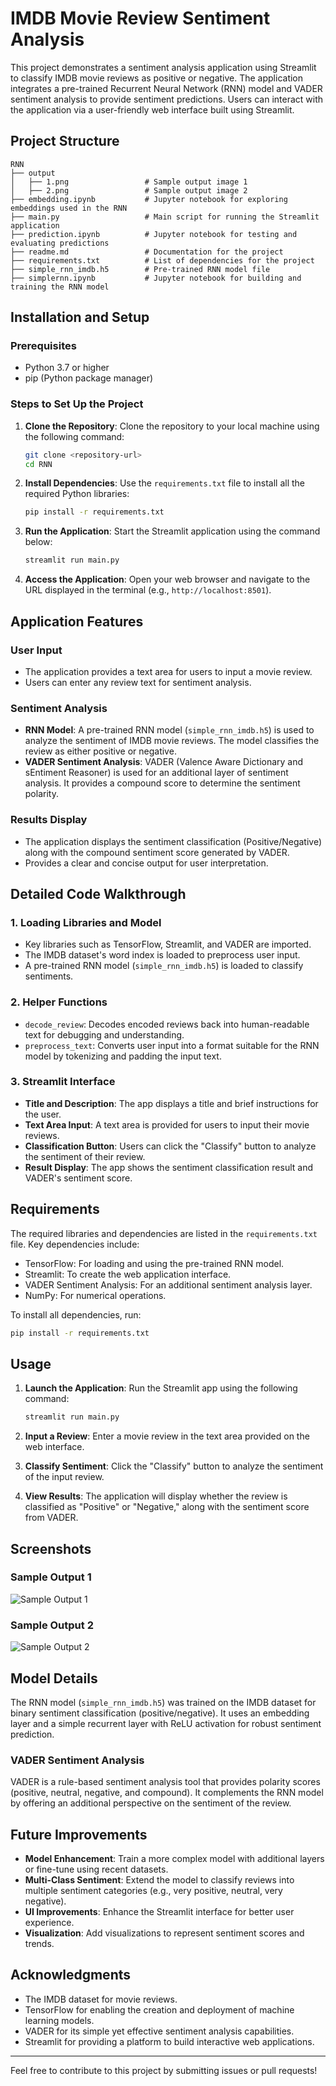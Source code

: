 # IMDB Movie Review Sentiment Analysis

This project demonstrates a sentiment analysis application using Streamlit to classify IMDB movie reviews as positive or negative. The application integrates a pre-trained Recurrent Neural Network (RNN) model and VADER sentiment analysis to provide sentiment predictions. Users can interact with the application via a user-friendly web interface built using Streamlit.

## Project Structure

```
RNN
├── output
│   ├── 1.png                 # Sample output image 1
│   ├── 2.png                 # Sample output image 2
├── embedding.ipynb           # Jupyter notebook for exploring embeddings used in the RNN
├── main.py                   # Main script for running the Streamlit application
├── prediction.ipynb          # Jupyter notebook for testing and evaluating predictions
├── readme.md                 # Documentation for the project
├── requirements.txt          # List of dependencies for the project
├── simple_rnn_imdb.h5        # Pre-trained RNN model file
├── simplernn.ipynb           # Jupyter notebook for building and training the RNN model
```

## Installation and Setup

### Prerequisites

- Python 3.7 or higher
- pip (Python package manager)

### Steps to Set Up the Project

1. **Clone the Repository**:
   Clone the repository to your local machine using the following command:
   ```bash
   git clone <repository-url>
   cd RNN
   ```

2. **Install Dependencies**:
   Use the `requirements.txt` file to install all the required Python libraries:
   ```bash
   pip install -r requirements.txt
   ```

3. **Run the Application**:
   Start the Streamlit application using the command below:
   ```bash
   streamlit run main.py
   ```

4. **Access the Application**:
   Open your web browser and navigate to the URL displayed in the terminal (e.g., `http://localhost:8501`).

## Application Features

### User Input
- The application provides a text area for users to input a movie review.
- Users can enter any review text for sentiment analysis.

### Sentiment Analysis
- **RNN Model**: A pre-trained RNN model (`simple_rnn_imdb.h5`) is used to analyze the sentiment of IMDB movie reviews. The model classifies the review as either positive or negative.
- **VADER Sentiment Analysis**: VADER (Valence Aware Dictionary and sEntiment Reasoner) is used for an additional layer of sentiment analysis. It provides a compound score to determine the sentiment polarity.

### Results Display
- The application displays the sentiment classification (Positive/Negative) along with the compound sentiment score generated by VADER.
- Provides a clear and concise output for user interpretation.

## Detailed Code Walkthrough

### 1. **Loading Libraries and Model**
- Key libraries such as TensorFlow, Streamlit, and VADER are imported.
- The IMDB dataset's word index is loaded to preprocess user input.
- A pre-trained RNN model (`simple_rnn_imdb.h5`) is loaded to classify sentiments.

### 2. **Helper Functions**
- `decode_review`: Decodes encoded reviews back into human-readable text for debugging and understanding.
- `preprocess_text`: Converts user input into a format suitable for the RNN model by tokenizing and padding the input text.

### 3. **Streamlit Interface**
- **Title and Description**: The app displays a title and brief instructions for the user.
- **Text Area Input**: A text area is provided for users to input their movie reviews.
- **Classification Button**: Users can click the "Classify" button to analyze the sentiment of their review.
- **Result Display**: The app shows the sentiment classification result and VADER's sentiment score.

## Requirements

The required libraries and dependencies are listed in the `requirements.txt` file. Key dependencies include:

- TensorFlow: For loading and using the pre-trained RNN model.
- Streamlit: To create the web application interface.
- VADER Sentiment Analysis: For an additional sentiment analysis layer.
- NumPy: For numerical operations.

To install all dependencies, run:
```bash
pip install -r requirements.txt
```

## Usage

1. **Launch the Application**:
   Run the Streamlit app using the following command:
   ```bash
   streamlit run main.py
   ```

2. **Input a Review**:
   Enter a movie review in the text area provided on the web interface.

3. **Classify Sentiment**:
   Click the "Classify" button to analyze the sentiment of the input review.

4. **View Results**:
   The application will display whether the review is classified as "Positive" or "Negative," along with the sentiment score from VADER.

## Screenshots

### Sample Output 1
![Sample Output 1](output/1.png)

### Sample Output 2
![Sample Output 2](output/2.png)

## Model Details

The RNN model (`simple_rnn_imdb.h5`) was trained on the IMDB dataset for binary sentiment classification (positive/negative). It uses an embedding layer and a simple recurrent layer with ReLU activation for robust sentiment prediction.

### VADER Sentiment Analysis

VADER is a rule-based sentiment analysis tool that provides polarity scores (positive, neutral, negative, and compound). It complements the RNN model by offering an additional perspective on the sentiment of the review.

## Future Improvements

- **Model Enhancement**: Train a more complex model with additional layers or fine-tune using recent datasets.
- **Multi-Class Sentiment**: Extend the model to classify reviews into multiple sentiment categories (e.g., very positive, neutral, very negative).
- **UI Improvements**: Enhance the Streamlit interface for better user experience.
- **Visualization**: Add visualizations to represent sentiment scores and trends.

## Acknowledgments

- The IMDB dataset for movie reviews.
- TensorFlow for enabling the creation and deployment of machine learning models.
- VADER for its simple yet effective sentiment analysis capabilities.
- Streamlit for providing a platform to build interactive web applications.

---
Feel free to contribute to this project by submitting issues or pull requests!
